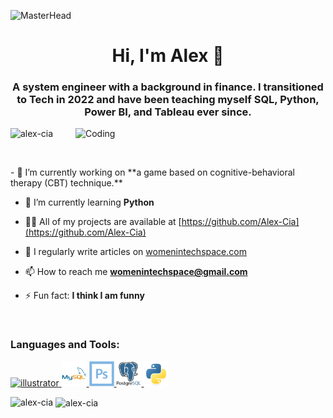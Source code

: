 ![MasterHead](https://img.freepik.com/premium-vector/colorful-banner-with-hands-working-computer-different-electronic-gadgets-devices-symbols-programming-software-development-program-coding_198278-4192.jpg?w=1800)
<h1 align="center">Hi, I'm Alex 👋 </h1>
<h3 align="center">A system engineer with a background in finance. I transitioned to Tech in 2022 and have been teaching myself SQL, Python, Power BI, and Tableau ever since.</h3>
<img align="right" alt="Coding" width="400" src="https://miro.medium.com/max/4800/1*qdAW1TjCN57h1lbuuzvchg.gif">

<p align="left"> <img src="https://komarev.com/ghpvc/?username=alex-cia&label=Profile%20views&color=0e75b6&style=flat" alt="alex-cia" /> </p>

<p align="left"> <a href="https://twitter.com/" target="blank"><img src="https://img.shields.io/twitter/follow/?logo=twitter&style=for-the-badge" alt="" /></a> </p>
- 🔭 I’m currently working on **a game based on cognitive-behavioral therapy (CBT) technique.**

- 🌱 I’m currently learning **Python**

- 👨‍💻 All of my projects are available at [https://github.com/Alex-Cia](https://github.com/Alex-Cia)

- 📝 I regularly write articles on [womenintechspace.com](womenintechspace.com)

- 📫 How to reach me **womenintechspace@gmail.com**

- ⚡ Fun fact: **I think I am funny**


<br>

<h3 align="left">Languages and Tools:</h3>
<p align="left"> <a href="https://www.adobe.com/in/products/illustrator.html" target="_blank" rel="noreferrer"> <img src="https://www.vectorlogo.zone/logos/adobe_illustrator/adobe_illustrator-icon.svg" alt="illustrator" width="40" height="40"/> </a> <a href="https://www.mysql.com/" target="_blank" rel="noreferrer"> <img src="https://raw.githubusercontent.com/devicons/devicon/master/icons/mysql/mysql-original-wordmark.svg" alt="mysql" width="40" height="40"/> </a> <a href="https://www.photoshop.com/en" target="_blank" rel="noreferrer"> <img src="https://raw.githubusercontent.com/devicons/devicon/master/icons/photoshop/photoshop-line.svg" alt="photoshop" width="40" height="40"/> </a> <a href="https://www.postgresql.org" target="_blank" rel="noreferrer"> <img src="https://raw.githubusercontent.com/devicons/devicon/master/icons/postgresql/postgresql-original-wordmark.svg" alt="postgresql" width="40" height="40"/> </a> <a href="https://www.python.org" target="_blank" rel="noreferrer"> <img src="https://raw.githubusercontent.com/devicons/devicon/master/icons/python/python-original.svg" alt="python" width="40" height="40"/> </a> </p>

<p><img align="left" src="https://github-readme-stats.vercel.app/api/top-langs?username=alex-cia&show_icons=true&locale=en&layout=compact" alt="alex-cia" /></p>

<p>&nbsp;<img align="center" src="https://github-readme-stats.vercel.app/api?username=alex-cia&show_icons=true&locale=en" alt="alex-cia" /></p>
